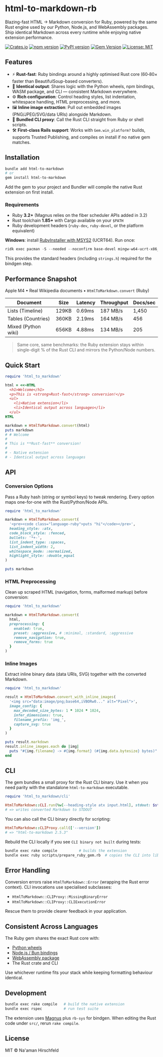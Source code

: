 # html-to-markdown-rb

Blazing-fast HTML → Markdown conversion for Ruby, powered by the same Rust engine used by our Python, Node.js, and WebAssembly packages. Ship identical Markdown across every runtime while enjoying native extension performance.

[![Crates.io](https://img.shields.io/crates/v/html-to-markdown-rs.svg)](https://crates.io/crates/html-to-markdown-rs)
[![npm version](https://badge.fury.io/js/html-to-markdown-node.svg)](https://www.npmjs.com/package/html-to-markdown-node)
[![PyPI version](https://badge.fury.io/py/html-to-markdown.svg)](https://pypi.org/project/html-to-markdown/)
[![Gem Version](https://badge.fury.io/rb/html-to-markdown.svg)](https://rubygems.org/gems/html-to-markdown)
[![License: MIT](https://img.shields.io/badge/License-MIT-yellow.svg)](https://github.com/Goldziher/html-to-markdown/blob/main/LICENSE)

## Features

- ⚡ **Rust-fast**: Ruby bindings around a highly optimised Rust core (60‑80× faster than BeautifulSoup-based converters).
- 🔁 **Identical output**: Shares logic with the Python wheels, npm bindings, WASM package, and CLI — consistent Markdown everywhere.
- ⚙️ **Rich configuration**: Control heading styles, list indentation, whitespace handling, HTML preprocessing, and more.
- 🖼️ **Inline image extraction**: Pull out embedded images (PNG/JPEG/SVG/data URIs) alongside Markdown.
- 🧰 **Bundled CLI proxy**: Call the Rust CLI straight from Ruby or shell scripts.
- 🛠️ **First-class Rails support**: Works with `Gem.win_platform?` builds, supports Trusted Publishing, and compiles on install if no native gem matches.

## Installation

```bash
bundle add html-to-markdown
# or
gem install html-to-markdown
```

Add the gem to your project and Bundler will compile the native Rust extension on first install.

### Requirements

- Ruby **3.2+** (Magnus relies on the fiber scheduler APIs added in 3.2)
- Rust toolchain **1.85+** with Cargo available on your `$PATH`
- Ruby development headers (`ruby-dev`, `ruby-devel`, or the platform equivalent)

**Windows**: install [RubyInstaller with MSYS2](https://rubyinstaller.org/) (UCRT64). Run once:

```powershell
ridk exec pacman -S --needed --noconfirm base-devel mingw-w64-ucrt-x86_64-toolchain
```

This provides the standard headers (including `strings.h`) required for the bindgen step.

## Performance Snapshot

Apple M4 • Real Wikipedia documents • `HtmlToMarkdown.convert` (Ruby)

| Document            | Size  | Latency | Throughput | Docs/sec |
| ------------------- | ----- | ------- | ---------- | -------- |
| Lists (Timeline)    | 129KB | 0.69ms  | 187 MB/s   | 1,450    |
| Tables (Countries)  | 360KB | 2.19ms  | 164 MB/s   | 456      |
| Mixed (Python wiki) | 656KB | 4.88ms  | 134 MB/s   | 205      |

> Same core, same benchmarks: the Ruby extension stays within single-digit % of the Rust CLI and mirrors the Python/Node numbers.

## Quick Start

```ruby
require 'html_to_markdown'

html = <<~HTML
  <h1>Welcome</h1>
  <p>This is <strong>Rust-fast</strong> conversion!</p>
  <ul>
    <li>Native extension</li>
    <li>Identical output across languages</li>
  </ul>
HTML

markdown = HtmlToMarkdown.convert(html)
puts markdown
# # Welcome
#
# This is **Rust-fast** conversion!
#
# - Native extension
# - Identical output across languages
```

## API

### Conversion Options

Pass a Ruby hash (string or symbol keys) to tweak rendering. Every option maps one-for-one with the Rust/Python/Node APIs.

```ruby
require 'html_to_markdown'

markdown = HtmlToMarkdown.convert(
  '<pre><code class="language-ruby">puts "hi"</code></pre>',
  heading_style: :atx,
  code_block_style: :fenced,
  bullets: '*+-',
  list_indent_type: :spaces,
  list_indent_width: 2,
  whitespace_mode: :normalized,
  highlight_style: :double_equal
)

puts markdown
```

### HTML Preprocessing

Clean up scraped HTML (navigation, forms, malformed markup) before conversion:

```ruby
require 'html_to_markdown'

markdown = HtmlToMarkdown.convert(
  html,
  preprocessing: {
    enabled: true,
    preset: :aggressive, # :minimal, :standard, :aggressive
    remove_navigation: true,
    remove_forms: true
  }
)
```

### Inline Images

Extract inline binary data (data URIs, SVG) together with the converted Markdown.

```ruby
require 'html_to_markdown'

result = HtmlToMarkdown.convert_with_inline_images(
  '<img src="data:image/png;base64,iVBORw0..." alt="Pixel">',
  image_config: {
    max_decoded_size_bytes: 1 * 1024 * 1024,
    infer_dimensions: true,
    filename_prefix: 'img_',
    capture_svg: true
  }
)

puts result.markdown
result.inline_images.each do |img|
  puts "#{img.filename} -> #{img.format} (#{img.data.bytesize} bytes)"
end
```

## CLI

The gem bundles a small proxy for the Rust CLI binary. Use it when you need parity with the standalone `html-to-markdown` executable.

```ruby
require 'html_to_markdown/cli'

HtmlToMarkdown::CLI.run(%w[--heading-style atx input.html], stdout: $stdout)
# => writes converted Markdown to STDOUT
```

You can also call the CLI binary directly for scripting:

```ruby
HtmlToMarkdown::CLIProxy.call(['--version'])
# => "html-to-markdown 2.5.3"
```

Rebuild the CLI locally if you see `CLI binary not built` during tests:

```bash
bundle exec rake compile          # builds the extension
bundle exec ruby scripts/prepare_ruby_gem.rb  # copies the CLI into lib/bin/
```

## Error Handling

Conversion errors raise `HtmlToMarkdown::Error` (wrapping the Rust error context). CLI invocations use specialised subclasses:

- `HtmlToMarkdown::CLIProxy::MissingBinaryError`
- `HtmlToMarkdown::CLIProxy::CLIExecutionError`

Rescue them to provide clearer feedback in your application.

## Consistent Across Languages

The Ruby gem shares the exact Rust core with:

- [Python wheels](https://pypi.org/project/html-to-markdown/)
- [Node.js / Bun bindings](https://www.npmjs.com/package/html-to-markdown-node)
- [WebAssembly package](https://www.npmjs.com/package/html-to-markdown-wasm)
- The Rust crate and CLI

Use whichever runtime fits your stack while keeping formatting behaviour identical.

## Development

```bash
bundle exec rake compile   # build the native extension
bundle exec rspec          # run test suite
```

The extension uses [Magnus](https://github.com/matsadler/magnus) plus `rb-sys` for bindgen. When editing the Rust code under `src/`, rerun `rake compile`.

## License

MIT © Na'aman Hirschfeld
